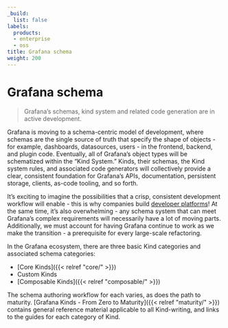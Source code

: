 ```yaml
---
_build:
  list: false
labels:
  products:
  - enterprise
  - oss
title: Grafana schema
weight: 200
---
```


# Grafana schema

> Grafana’s schemas, kind system and related code generation are in active development.

Grafana is moving to a schema-centric model of development, where schemas are the single source of truth that specify
the shape of objects - for example, dashboards, datasources, users - in the frontend, backend, and plugin code.
Eventually, all of Grafana’s object types will be schematized within the “Kind System.” Kinds, their schemas, the Kind
system rules, and associated code generators will collectively provide a clear, consistent foundation for Grafana’s
APIs, documentation, persistent storage, clients, as-code tooling, and so forth.

It’s exciting to imagine the possibilities that a crisp, consistent development workflow will enable - this is why
companies build [developer platforms](https://internaldeveloperplatform.org/)! At the same time, it’s also
overwhelming - any schema system that can meet Grafana’s complex requirements will necessarily have a lot of moving
parts. Additionally, we must account for having Grafana continue to work as we make the transition - a prerequisite
for every large-scale refactoring.

In the Grafana ecosystem, there are three basic Kind categories and associated schema categories:

- [Core Kinds]({{< relref "core/" >}})
- Custom Kinds
- [Composable Kinds]({{< relref "composable/" >}})

The schema authoring workflow for each varies, as does the path to maturity.
[Grafana Kinds - From Zero to Maturity]({{< relref "maturity/" >}}) contains general reference material applicable to
all Kind-writing, and links to the guides for each category of Kind.
